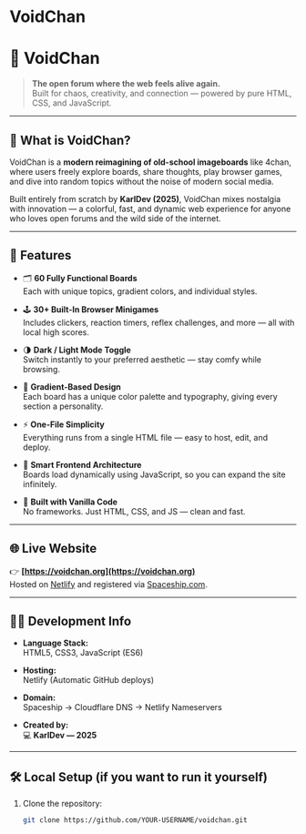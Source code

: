 # VoidChan
# 🌌 VoidChan

> **The open forum where the web feels alive again.**  
> Built for chaos, creativity, and connection — powered by pure HTML, CSS, and JavaScript.

---

## 🧠 What is VoidChan?

VoidChan is a **modern reimagining of old-school imageboards** like 4chan, where users freely explore boards, share thoughts, play browser games, and dive into random topics without the noise of modern social media.

Built entirely from scratch by **KarlDev (2025)**, VoidChan mixes nostalgia with innovation — a colorful, fast, and dynamic web experience for anyone who loves open forums and the wild side of the internet.

---

## 🧩 Features

- 🗂️ **60 Fully Functional Boards**  
  Each with unique topics, gradient colors, and individual styles.

- 🕹️ **30+ Built-In Browser Minigames**  
  Includes clickers, reaction timers, reflex challenges, and more — all with local high scores.

- 🌗 **Dark / Light Mode Toggle**  
  Switch instantly to your preferred aesthetic — stay comfy while browsing.

- 🎨 **Gradient-Based Design**  
  Each board has a unique color palette and typography, giving every section a personality.

- ⚡ **One-File Simplicity**  
  Everything runs from a single HTML file — easy to host, edit, and deploy.

- 🧠 **Smart Frontend Architecture**  
  Boards load dynamically using JavaScript, so you can expand the site infinitely.

- 🧱 **Built with Vanilla Code**  
  No frameworks. Just HTML, CSS, and JS — clean and fast.

---

## 🌐 Live Website

👉 **[https://voidchan.org](https://voidchan.org)**  
Hosted on [Netlify](https://www.netlify.com) and registered via [Spaceship.com](https://www.spaceship.com).

---

## 🧑‍💻 Development Info

- **Language Stack:**  
  HTML5, CSS3, JavaScript (ES6)

- **Hosting:**  
  Netlify (Automatic GitHub deploys)

- **Domain:**  
  Spaceship → Cloudflare DNS → Netlify Nameservers

- **Created by:**  
  💻 **KarlDev — 2025**

---

## 🛠️ Local Setup (if you want to run it yourself)

1. Clone the repository:
   ```bash
   git clone https://github.com/YOUR-USERNAME/voidchan.git
